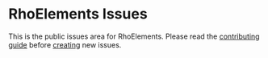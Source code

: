 RhoElements Issues
=================

This is the public issues area for RhoElements.  Please read the [contributing guide](CONTRIBUTING.md) before [creating](https://github.com/rhomobile/rhoelements-issues/issues/new) new issues.
